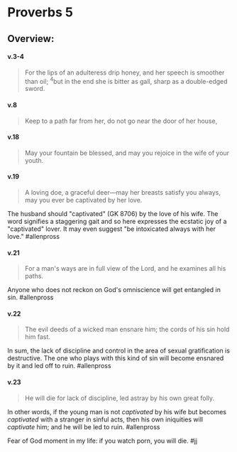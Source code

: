 # Proverbs 5

## Overview:

#### v.3-4
>For the lips of an adulteress drip honey, and her speech is smoother than oil; <sup>4</sup>but in the end she is bitter as gall, sharp as a double-edged sword.

#### v.8
>Keep to a path far from her, do not go near the door of her house,

#### v.18
>May your fountain be blessed, and may you rejoice in the wife of your youth. 

#### v.19
>A loving doe, a graceful deer—may her breasts satisfy you always, may you ever be captivated by her love.

The husband should "captivated" (GK 8706) by the love of his wife. The word signifies a staggering gait and so here expresses the ecstatic joy of a "captivated" lover. It may even suggest "be intoxicated always with her love."
#allenpross 

#### v.21
>For a man's ways are in full view of the Lord, and he examines all his paths.

Anyone who does not reckon on God's omniscience will get entangled in sin.
#allenpross 

#### v.22
>The evil deeds of a wicked man ensnare him; the cords of his sin hold him fast.

In sum, the lack of discipline and control in the area of sexual gratification is destructive. The one who plays with this kind of sin will become ensnared by it and led off to ruin.
#allenpross 

#### v.23
>He will die for lack of discipline, led astray by his own great folly.

In other words, if the young man is not *captivated* by his wife but becomes *captivated* with a stranger in sinful acts, then his own iniquities will *captivate* him; and he will be led to ruin.
#allenpross 

Fear of God moment in my life: if you watch porn, you will die.
#jj 
